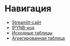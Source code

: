 # Навигация
* [Streamlit-сайт](https://hello-app-p2czvi0u0f.streamlit.app/)
* [IPYNB-код](real_estate_SPB.ipynb)
* [Исходные таблицы](source_tables/)
* [Агрегированная таблица](агрегированные_сделки.xlxs)
